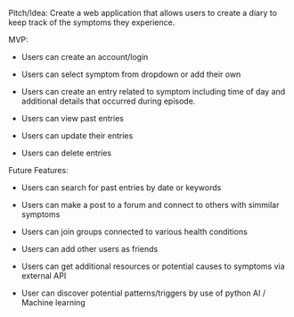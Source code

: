 Pitch/Idea: Create a web application that allows users to create a diary to keep track of the symptoms they experience.

MVP:

- Users can create an account/login

- Users can select symptom from dropdown or add their own

- Users can create an entry related to symptom including time of day and additional details that occurred during episode.

- Users can view past entries

- Users can update their entries

- Users can delete entries


Future Features:

- Users can search for past entries by date or keywords

- Users can make a post to a forum and connect to others with simmilar symptoms

- Users can join groups connected to various health conditions

- Users can add other users as friends

- Users can get additional resources or potential causes to symptoms via external API

- User can discover potential patterns/triggers by use of python AI / Machine learning

